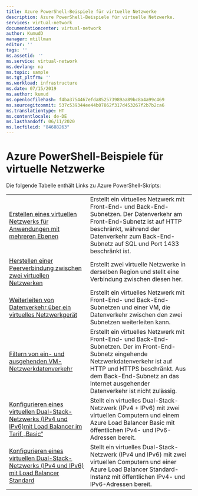 ```yaml
---
title: Azure PowerShell-Beispiele für virtuelle Netzwerke
description: Azure PowerShell-Beispiele für virtuelle Netzwerke.
services: virtual-network
documentationcenter: virtual-network
author: KumudD
manager: mtillman
editor: ''
tags: ''
ms.assetid: ''
ms.service: virtual-network
ms.devlang: na
ms.topic: sample
ms.tgt_pltfrm: ''
ms.workload: infrastructure
ms.date: 07/15/2019
ms.author: kumud
ms.openlocfilehash: f4ba3754467efda852573989aa89bc8a4a99c469
ms.sourcegitcommit: 537c539344ee44b07862f317d453267f2b7b2ca6
ms.translationtype: HT
ms.contentlocale: de-DE
ms.lasthandoff: 06/11/2020
ms.locfileid: "84688263"
---
```

# <a name="azure-powershell-samples-for-virtual-network"></a>Azure PowerShell-Beispiele für virtuelle Netzwerke

Die folgende Tabelle enthält Links zu Azure PowerShell-Skripts:

| | |
|----|----|
| [Erstellen eines virtuellen Netzwerks für Anwendungen mit mehreren Ebenen](./scripts/virtual-network-powershell-sample-multi-tier-application.md) | Erstellt ein virtuelles Netzwerk mit Front-End- und Back-End-Subnetzen. Der Datenverkehr am Front-End-Subnetz ist auf HTTP beschränkt, während der Datenverkehr zum Back-End-Subnetz auf SQL und Port 1433 beschränkt ist. |
| [Herstellen einer Peerverbindung zwischen zwei virtuellen Netzwerken](./scripts/virtual-network-powershell-sample-peer-two-virtual-networks.md) | Erstellt zwei virtuelle Netzwerke in derselben Region und stellt eine Verbindung zwischen diesen her. |
| [Weiterleiten von Datenverkehr über ein virtuelles Netzwerkgerät](./scripts/virtual-network-powershell-sample-route-traffic-through-nva.md) | Erstellt ein virtuelles Netzwerk mit Front-End- und Back-End-Subnetzen und einer VM, die Datenverkehr zwischen den zwei Subnetzen weiterleiten kann. |
| [Filtern von ein- und ausgehenden VM-Netzwerkdatenverkehr](./scripts/virtual-network-powershell-sample-filter-network-traffic.md) | Erstellt ein virtuelles Netzwerk mit Front-End- und Back-End-Subnetzen. Der im Front-End-Subnetz eingehende Netzwerkdatenverkehr ist auf HTTP und HTTPS beschränkt. Aus dem Back-End-Subnetz an das Internet ausgehender Datenverkehr ist nicht zulässig. |
|[Konfigurieren eines virtuellen Dual-Stack-Netzwerks (IPv4 und IPv6)mit Load Balancer im Tarif „Basic“](./scripts/virtual-network-powershell-sample-ipv6-dual-stack.md)|Stellt ein virtuelles Dual-Stack-Netzwerk (IPv4 + IPv6) mit zwei virtuellen Computern und einem Azure Load Balancer Basic mit öffentlichen IPv4- und IPv6-Adressen bereit. |
|[Konfigurieren eines virtuellen Dual-Stack-Netzwerks (IPv4 und IPv6) mit Load Balancer Standard](./scripts/virtual-network-powershell-sample-ipv6-dual-stack-standard-load-balancer.md)|Stellt ein virtuelles Dual-Stack-Netzwerk (IPv4 und IPv6) mit zwei virtuellen Computern und einer Azure Load Balancer Standard-Instanz mit öffentlichen IPv4- und IPv6-Adressen bereit. |
